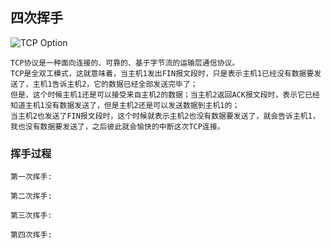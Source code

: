 ## 四次挥手
![TCP Option](https://github.com/ruansheng/technology-study/blob/master/images/wave_hand.jpg)
```
TCP协议是一种面向连接的、可靠的、基于字节流的运输层通信协议。
TCP是全双工模式，这就意味着，当主机1发出FIN报文段时，只是表示主机1已经没有数据要发送了，主机1告诉主机2，它的数据已经全部发送完毕了；
但是，这个时候主机1还是可以接受来自主机2的数据；当主机2返回ACK报文段时，表示它已经知道主机1没有数据发送了，但是主机2还是可以发送数据到主机1的；
当主机2也发送了FIN报文段时，这个时候就表示主机2也没有数据要发送了，就会告诉主机1，我也没有数据要发送了，之后彼此就会愉快的中断这次TCP连接。
```

### 挥手过程
```
第一次挥手:

第二次挥手:

第三次挥手:

第四次挥手:
```